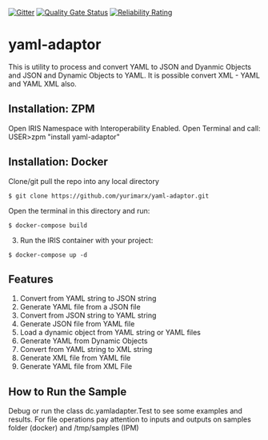  [![Gitter](https://img.shields.io/badge/Available%20on-Intersystems%20Open%20Exchange-00b2a9.svg)](https://openexchange.intersystems.com/package/yaml-adaptor)
 [![Quality Gate Status](https://community.objectscriptquality.com/api/project_badges/measure?project=intersystems_iris_community%2Fyaml-adaptor&metric=alert_status)](https://community.objectscriptquality.com/dashboard?id=intersystems_iris_community%2Fyaml-adaptor)
 [![Reliability Rating](https://community.objectscriptquality.com/api/project_badges/measure?project=intersystems_iris_community%2Fyaml-adaptor&metric=reliability_rating)](https://community.objectscriptquality.com/dashboard?id=intersystems_iris_community%2Fyaml-adaptor)
# yaml-adaptor
This is utility to process and convert YAML to JSON and Dyanmic Objects and JSON and Dynamic Objects to YAML. It is possible convert XML - YAML and YAML XML also.

## Installation: ZPM

Open IRIS Namespace with Interoperability Enabled.
Open Terminal and call:
USER>zpm "install yaml-adaptor"

## Installation: Docker
Clone/git pull the repo into any local directory

```
$ git clone https://github.com/yurimarx/yaml-adaptor.git
```

Open the terminal in this directory and run:

```
$ docker-compose build
```

3. Run the IRIS container with your project:

```
$ docker-compose up -d
```

## Features

1. Convert from YAML string to JSON string
2. Generate YAML file from a JSON file
3. Convert from JSON string to YAML string
4. Generate JSON file from YAML file
5. Load a dynamic object from YAML string or YAML files
6. Generate YAML from Dynamic Objects
7. Convert from YAML string to XML string
8. Generate XML file from YAML file
9. Generate YAML file from XML File

## How to Run the Sample

Debug or run the class dc.yamladapter.Test to see some examples and results. For file operations pay attention to inputs and outputs on samples folder (docker) and /tmp/samples (IPM)